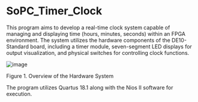 # SoPC_Timer_Clock
This program aims to develop a real-time clock system capable of managing and displaying time (hours, minutes, seconds) within an FPGA environment. The system utilizes the hardware components of the DE10-Standard board, including a timer module, seven-segment LED displays for output visualization, and physical switches for controlling clock functions.

![image](https://github.com/user-attachments/assets/8f260cfb-1473-4706-93c3-ec9a545b402c)

Figure 1. Overview of the Hardware System

The program utilizes Quartus 18.1 along with the Nios II software for execution.
